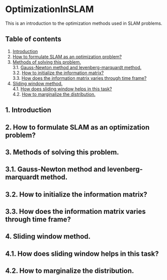 # OptimizationInSLAM
This is an introduction to the optimization methods used in SLAM problems.

## <span id="TOC">Table of contents</span>
1. [Introduction](#1)      
2. [How to formulate SLAM as an optimization problem?](#2)        
3. [Methods of solving this problem.](#3)        
3.1. [Gauss-Newton method and levenberg-marquardt method.](#3.1)       
3.2. [How to initialize the information matrix?](#3.2)        
3.3. [How does the information matrix varies through time frame?](#3.3)        
4. [Sliding window method.](#4)        
4.1. [How does sliding window helps in this task?](#4.1)       
4.2. [How to marginalize the distribution.](#4.2)        

## <span id="1">1. Introduction</span>   

## <span id="2">2. How to formulate SLAM as an optimization problem?</span>

## <span id="3">3. Methods of solving this problem.</span>

## <span id="3.1">3.1. Gauss-Newton method and levenberg-marquardt method.</span>

## <span id="3.2">3.2. How to initialize the information matrix?</span>

## <span id="3.3">3.3. How does the information matrix varies through time frame?</span>

## <span id="4">4. Sliding window method.</span>

## <span id="4.1">4.1. How does sliding window helps in this task?</span>

## <span id="4.2">4.2. How to marginalize the distribution.</span>

